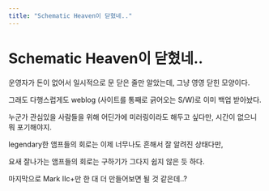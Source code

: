 ```yaml
---
title: "Schematic Heaven이 닫혔네.."
---
```

# Schematic Heaven이 닫혔네..


운영자가 돈이 없어서 일시적으로 문 닫은 줄만 알았는데, 그냥 영영 닫힌 모양이다.




그래도 다행스럽게도 weblog (사이트를 통째로 긁어오는 S/W)로 이미 백업 받아놨다.




누군가 관심있을 사람들을 위해 어딘가에 미러링이라도 해두고 싶다만, 시간이 없으니 뭐 포기해야지.




legendary한 앰프들의 회로는 이제 너무나도 흔해서 잘 알려진 상태다만,




요새 잘나가는 앰프들의 회로는 구하기가 그다지 쉽지 않은 듯 하다.




마지막으로 Mark IIc+만 한 대 더 만들어보면 될 것 같은데..?





